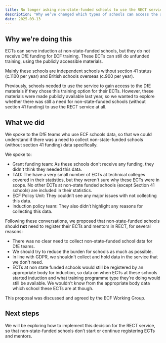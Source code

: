 ```yaml
---
title: No longer asking non-state-funded schools to use the RECT service
description: "Why we’ve changed which types of schools can access the service."
date: 2025-03-13
---
```


## Why we're doing this

ECTs can serve induction at non-state-funded schools, but they do not receive DfE funding for ECF training. These ECTs can still do unfunded training, using the publicly accessible materials.  

Mainly these schools are independent schools without section 41 status (c.1100 per year) and British schools overseas (c.900 per year).  

Previously, schools needed to use the service to gain access to the DfE materials if they chose this training option for their ECTs. However, these materials were made publicly available last year, so we wanted to explore whether there was still a need for non-state-funded schools (without section 41 funding) to use the RECT service at all. 

## What we did

We spoke to the DfE teams who use ECF schools data, so that we could understand if there was a need to collect non-state-funded schools (without section 41 funding) data specifically.  

We spoke to: 

- Grant funding team: As these schools don't receive any funding, they didn't think they needed this data. 
- TAD: The have a very small number of ECTs at technical colleges covered in their statistics, but they weren't sure why these ECTs were in scope. No other ECTs at non-state funded schools (except Section 41 schools) are included in their statistics. 
- ECF Policy Unit: They couldn’t see any major issues with not collecting this data. 
- Induction policy team: They also didn’t highlight any reasons for collecting this data. 

Following these conversations, we proposed that non-state-funded schools should **not** need to register their ECTs and mentors in RECT, for several reasons: 
- There was no clear need to collect non-state-funded school data for DfE teams. 
- We should try to reduce the burden for schools as much as possible. 
- In line with GDPR, we shouldn't collect and hold data in the service that we don't need. 
- ECTs at non state funded schools would still be registered by an appropriate body for induction, so data on when ECTs at these schools started induction and what training programme type they're doing would still be available. We wouldn't know from the appropriate body data which school these ECTs are at though. 

This proposal was discussed and agreed by the ECF Working Group. 

## Next steps
We will be exploring how to implement this decision for the RECT service, so that non-state-funded schools don’t start or continue registering ECTs and mentors.  
